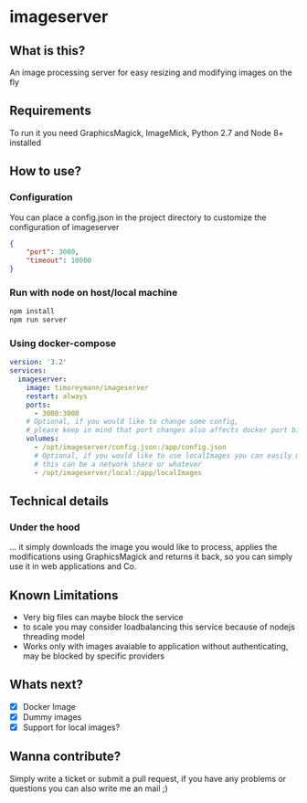 imageserver
===

## What is this?
An image processing server for easy resizing and modifying images on the fly

## Requirements
To run it you need GraphicsMagick, ImageMick, Python 2.7 and Node 8+ installed

## How to use?

### Configuration
You can place a config.json in the project directory to customize the configuration of imageserver

```json
{
    "port": 3000,
    "timeout": 10000
}
```

### Run with node on host/local machine
```bash
npm install
npm run server
```

### Using docker-compose
```yaml
version: '3.2'
services:
  imageserver:
    image: timoreymann/imageserver
    restart: always
    ports:
      - 3000:3000
    # Optional, if you would like to change some config, 
    # please keep in mind that port changes also affects docker port bindings
    volumes: 
      - /opt/imageserver/config.json:/app/config.json
      # Optional, if you would like to use localImages you can easily mount them into the container,
      # this can be a network share or whatever
      - /opt/imageserver/local:/app/localImages
```

## Technical details
### Under the hood
... it simply downloads the image you would like to process, applies the modifications using GraphicsMagick and returns it back, so you can simply use it in web applications and Co.

## Known Limitations
- Very big files can maybe block the service
- to scale you may consider loadbalancing this service because of nodejs threading model
- Works only with images avaiable to application without authenticating, may be blocked by specific providers

## Whats next?
- [x] Docker Image
- [x] Dummy images
- [x] Support for local images?

## Wanna contribute?
Simply write a ticket or submit a pull request, if you have any problems or questions you can also write me an mail ;)